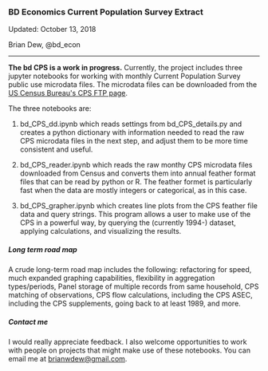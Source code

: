 ### BD Economics Current Population Survey Extract

Updated: October 13, 2018

Brian Dew, @bd_econ

-----

**The bd CPS is a work in progress.** Currently, the project includes three jupyter notebooks for working with monthly Current Population Survey public use microdata files. The microdata files can be downloaded from the [US Census Bureau's CPS FTP page](https://thedataweb.rm.census.gov/ftp/cps_ftp.html). 

The three notebooks are:

1) bd_CPS_dd.ipynb which reads settings from bd_CPS_details.py and creates a python dictionary with information needed to read the raw CPS microdata files in the next step, and adjust them to be more time consistent and useful. 

2) bd_CPS_reader.ipynb which reads the raw monthy CPS microdata files downloaded from Census and converts them into annual feather format files that can be read by python or R. The feather formet is particularly fast when the data are mostly integers or categorical, as in this case. 

3) bd_CPS_grapher.ipynb which creates line plots from the CPS feather file data and query strings. This program allows a user to make use of the CPS in a powerful way, by querying the (currently 1994-) dataset, applying calculations, and visualizing the results. 

##### Long term road map 

A crude long-term road map includes the following: refactoring for speed, much expanded graphing capabilities, flexibility in aggregation types/periods, Panel storage of multiple records from same household, CPS matching of observations, CPS flow calculations, including the CPS ASEC, including the CPS supplements, going back to at least 1989, and more. 

##### Contact me

I would really appreciate feedback. I also welcome opportunities to work with people on projects that might make use of these notebooks. You can email me at brianwdew@gmail.com.
